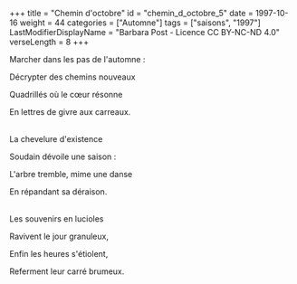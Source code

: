 +++
title = "Chemin d'octobre"
id = "chemin_d_octobre_5"
date = 1997-10-16
weight = 44
categories = ["Automne"]
tags = ["saisons", "1997"]
LastModifierDisplayName = "Barbara Post - Licence CC BY-NC-ND 4.0"
verseLength = 8
+++

Marcher dans les pas de l'automne :

Décrypter des chemins nouveaux

Quadrillés où le cœur résonne

En lettres de givre aux carreaux.

 \
La chevelure d'existence

Soudain dévoile une saison :

L'arbre tremble, mime une danse

En répandant sa déraison.

 \
Les souvenirs en lucioles

Ravivent le jour granuleux,

Enfin les heures s'étiolent,

Referment leur carré brumeux.
